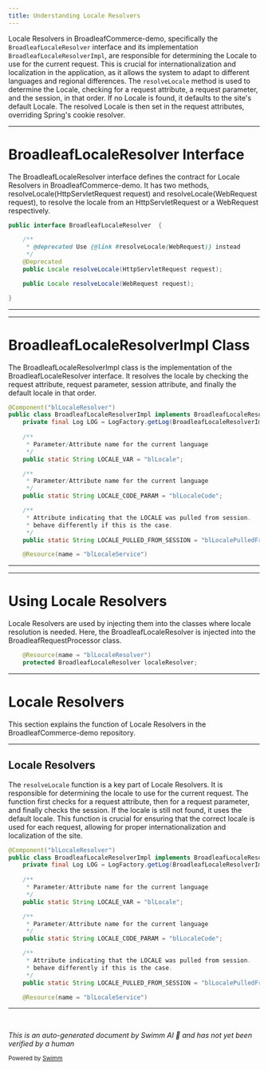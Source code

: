 ```yaml
---
title: Understanding Locale Resolvers
---
```

Locale Resolvers in BroadleafCommerce-demo, specifically the `BroadleafLocaleResolver` interface and its implementation `BroadleafLocaleResolverImpl`, are responsible for determining the Locale to use for the current request. This is crucial for internationalization and localization in the application, as it allows the system to adapt to different languages and regional differences. The `resolveLocale` method is used to determine the Locale, checking for a request attribute, a request parameter, and the session, in that order. If no Locale is found, it defaults to the site's default Locale. The resolved Locale is then set in the request attributes, overriding Spring's cookie resolver.

<SwmSnippet path="/common/src/main/java/org/broadleafcommerce/common/web/BroadleafLocaleResolver.java" line="30">

---

# BroadleafLocaleResolver Interface

The BroadleafLocaleResolver interface defines the contract for Locale Resolvers in BroadleafCommerce-demo. It has two methods, resolveLocale(HttpServletRequest request) and resolveLocale(WebRequest request), to resolve the locale from an HttpServletRequest or a WebRequest respectively.

```java
public interface BroadleafLocaleResolver  {

    /**
     * @deprecated Use {@link #resolveLocale(WebRequest)} instead
     */
    @Deprecated
    public Locale resolveLocale(HttpServletRequest request);

    public Locale resolveLocale(WebRequest request);

}
```

---

</SwmSnippet>

<SwmSnippet path="/common/src/main/java/org/broadleafcommerce/common/web/BroadleafLocaleResolverImpl.java" line="39">

---

# BroadleafLocaleResolverImpl Class

The BroadleafLocaleResolverImpl class is the implementation of the BroadleafLocaleResolver interface. It resolves the locale by checking the request attribute, request parameter, session attribute, and finally the default locale in that order.

```java
@Component("blLocaleResolver")
public class BroadleafLocaleResolverImpl implements BroadleafLocaleResolver {
    private final Log LOG = LogFactory.getLog(BroadleafLocaleResolverImpl.class);
    
    /**
     * Parameter/Attribute name for the current language
     */
    public static String LOCALE_VAR = "blLocale";

    /**
     * Parameter/Attribute name for the current language
     */
    public static String LOCALE_CODE_PARAM = "blLocaleCode";

    /**
     * Attribute indicating that the LOCALE was pulled from session.   Other filters may want to 
     * behave differently if this is the case.
     */
    public static String LOCALE_PULLED_FROM_SESSION = "blLocalePulledFromSession";

    @Resource(name = "blLocaleService")
```

---

</SwmSnippet>

<SwmSnippet path="/common/src/main/java/org/broadleafcommerce/common/web/BroadleafRequestProcessor.java" line="72">

---

# Using Locale Resolvers

Locale Resolvers are used by injecting them into the classes where locale resolution is needed. Here, the BroadleafLocaleResolver is injected into the BroadleafRequestProcessor class.

```java
    @Resource(name = "blLocaleResolver")
    protected BroadleafLocaleResolver localeResolver;
```

---

</SwmSnippet>

# Locale Resolvers

This section explains the function of Locale Resolvers in the BroadleafCommerce-demo repository.

<SwmSnippet path="/common/src/main/java/org/broadleafcommerce/common/web/BroadleafLocaleResolverImpl.java" line="39">

---

## Locale Resolvers

The `resolveLocale` function is a key part of Locale Resolvers. It is responsible for determining the locale to use for the current request. The function first checks for a request attribute, then for a request parameter, and finally checks the session. If the locale is still not found, it uses the default locale. This function is crucial for ensuring that the correct locale is used for each request, allowing for proper internationalization and localization of the site.

```java
@Component("blLocaleResolver")
public class BroadleafLocaleResolverImpl implements BroadleafLocaleResolver {
    private final Log LOG = LogFactory.getLog(BroadleafLocaleResolverImpl.class);
    
    /**
     * Parameter/Attribute name for the current language
     */
    public static String LOCALE_VAR = "blLocale";

    /**
     * Parameter/Attribute name for the current language
     */
    public static String LOCALE_CODE_PARAM = "blLocaleCode";

    /**
     * Attribute indicating that the LOCALE was pulled from session.   Other filters may want to 
     * behave differently if this is the case.
     */
    public static String LOCALE_PULLED_FROM_SESSION = "blLocalePulledFromSession";

    @Resource(name = "blLocaleService")
```

---

</SwmSnippet>

&nbsp;

*This is an auto-generated document by Swimm AI 🌊 and has not yet been verified by a human*

<SwmMeta version="3.0.0" repo-id="Z2l0aHViJTNBJTNBQnJvYWRsZWFmQ29tbWVyY2UtZGVtbyUzQSUzQWdpbGFkbmF2b3Q=" repo-name="BroadleafCommerce-demo" doc-type="overview"><sup>Powered by [Swimm](/)</sup></SwmMeta>
